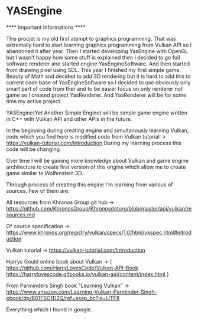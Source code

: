 # YASEngine

**** Important Informations ****

This procjet is my old first atempt to graphics programming. That  was extremally hard  to start learning graphics programming from Vulkan API so I abandoned it after year.
Then I started developing YasEngine with OpenGL but I wasn't happy how some stuff is explained then I decided to go full software renderer and started engine YasEngineSoftware.
And then started from drawing pixel using SDL. This year I finished my first simple game Beauty of Math and decided to add 3D rendering but it is hard to add this to current
code base of YasEngineSoftware so I decided to use obviously only smart part of code from ther and to be easier focus on only renderer not game so I created project YasRenderer.
And YasRenderer will be for some time my active project.




YASEngine(Yet Another Simple Engine) will be simple game engine written in C++ with Vulkan API and other APIs in the future.

In the beginning during creating engine and simultanously learning Vulkan, code which you find here is modified code from Vulkan tutorial -> https://vulkan-tutorial.com/Introduction 
During my learning process this code will be changing.

Over time I will be gaining more knowledge about Vulkan and game engine architecture to create first version of this engine which allow me to create game similar to Wolfenstein 3D.

Through process of creating this engine I'm learning from various of sources.
Few of them are:

All resources from Khronos Group git hub -> https://github.com/KhronosGroup/Khronosdotorg/blob/master/api/vulkan/resources.md

Of cource specification -> https://www.khronos.org/registry/vulkan/specs/1.0/html/vkspec.html#introduction

Vulkan tutorial -> https://vulkan-tutorial.com/Introduction

Harrys Gould online book about Vulkan -> {
  https://github.com/HarryLovesCode/Vulkan-API-Book
  https://harrylovescode.gitbooks.io/vulkan-api/content/index.html
}

From Parminders Singh book "Learning Vulkan" -> https://www.amazon.com/Learning-Vulkan-Parminder-Singh-ebook/dp/B01FSO1D2Q/ref=asap_bc?ie=UTF8

Everything which i found in google.
